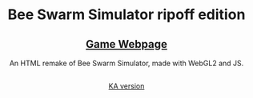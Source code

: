 <div align="center">

# Bee Swarm Simulator ripoff edition

## [Game Webpage](https://dddatt.github.io/bss)

An HTML remake of Bee Swarm Simulator, made with WebGL2 and JS.

##

[KA version](https://www.khanacademy.org/computer-programming/bss/5078889163440128)

</div>

